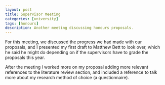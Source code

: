 ```yaml
---
layout: post
title: Supervisor Meeting
categories: [university]
tags: [honours]
description: Another meeting discussing honours proposals.
---
```


For this meeting, we discussed the progress we had made with our proposals, and I presented my first draft to Matthew Bett to look over, which he said he might do depending on if the supervisors have to grade the proposals this year.

After the meeting I worked more on my proposal adding more relevant references to the literature review section, and included a reference to talk more about my research method of choice (a questionnaire).